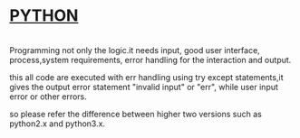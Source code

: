 <h1><u>PYTHON</u></h1>
<p>
  <br/>
  Programming not only the logic.it needs input, good user interface, process,system requirements, error handling for the interaction and output.<br/>


this all code are executed with err handling using try except statements,it gives the output error statement "invalid input" or "err", while user input error or other errors.
<br/>

so please refer the difference between higher two versions such as python2.x and python3.x.
